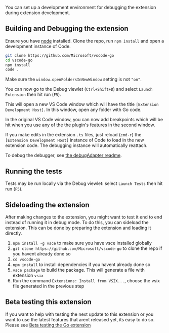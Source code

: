 You can set up a development environment for debugging the extension during extension development.

## Building and Debugging the extension

Ensure you have [node](https://nodejs.org/en/) installed.
Clone the repo, run `npm install` and open a development instance of Code.

```bash
git clone https://github.com/Microsoft/vscode-go
cd vscode-go
npm install
code .
```

Make sure the `window.openFoldersInNewWindow` setting is not `"on"`.

You can now go to the Debug viewlet (`Ctrl+Shift+D`) and select `Launch Extension` then hit run (`F5`).

This will open a new VS Code window which will have the title `[Extension Development Host]`. In this window, open any folder with Go code. 

In the original VS Code window, you can now add breakpoints which will be hit when you use any of the the plugin's features in the second window.

If you make edits in the extension `.ts` files, just reload (`cmd-r`) the `[Extension Development Host]` instance of Code to load in the new extension code.  The debugging instance will automatically reattach.

To debug the debugger, see [the debugAdapter readme](/Microsoft/vscode-go/tree/master/src/debugAdapter).

## Running the tests
Tests may be run locally via the Debug viewlet: select `Launch Tests` then hit run (`F5`).

## Sideloading the extension
After making changes to the extension, you might want to test it end to end instead of running it in debug mode. To do this, you can sideload the extension. This can be done by preparing the extension and loading it directly.

1. `npm install -g vsce` to make sure you have vsce installed globally
2. `git clone https://github.com/Microsoft/vscode-go` to clone the repo if you havent already done so
3. `cd vscode-go`
4. `npm install` to install dependencies if you havent already done so
5. `vsce package` to build the package. This will generate a file with extension `vsix`
6. Run the command `Extensions: Install from VSIX...`, choose the vsix file generated in the previous step

## Beta testing this extension

If you want to help with testing the next update to this extension or you want to use the latest features that arent released yet, its easy to do so. Please see [Beta testing the Go extension](https://github.com/Microsoft/vscode-go/wiki/Use-the-beta-version-of-the-latest-Go-extension)